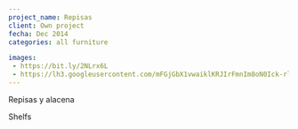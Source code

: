 ```yaml
---
project_name: Repisas
client: Own project
fecha: Dec 2014
categories: all furniture

images:
 - https://bit.ly/2NLrx6L
 - https://lh3.googleusercontent.com/mFGjGbX1vwaiklKRJIrFmnIm8oN0Ick-rl5jqR3cqKe24oro9GASpvnzrU8dS9S4wm0pQvkglvOmOfBlQddOXffG_8_UJ80FHQXOptB7hY4vH3RemT2wZD_rV2QaUGF8lwC24aQSihUu7NgW5koFY5m_coGQCz3KkjBOsJCSF-wfpEWPp-CsP5K8r-hMzfTavxoeTeksga5NGrpKTzQ_0a8ruWB638gEXw5Cwr3cdmH4lPul4kJJ8m4pli7nxzlOyBrKlaD5t_Wrax7NXQ4ATr4afFAnKkKHzJ0etEsURAvptLv3eIgGjlMLP5Ov2lpUHQSWmhUgVh3OjMpDV8sNQvXWmC_g24K0TX4DozQ96hmM47dG4PW8Qe4NgugLOM4iyE9xX0KAPIUlo6HX1EQFCNE4Ub842vS8MtCSK1sibBaxtj3USB6x4cKtrIyy135WKKGk8SI_PC2otAUx343JdK2SctFCxYzW_Tp5cOS-py4ojsDFSk_1CEY6CqjgdBKC6pgG9T04-ajCD3qaVdZ7moGHVXjq-q4tbaj_g_cWPGl6eI46OD13LiiHeYK0atGFW6_n_w6_HCqVkC0a7oTEpEynR1UBrvgTOXQheRl4Hl_eRfaolKiNb_u77REiaxlv-ET2NSCgspC2E99LNgdUPl7wbe6Te6Yp=w2592-h1456-no
---
```

Repisas y alacena

Shelfs
